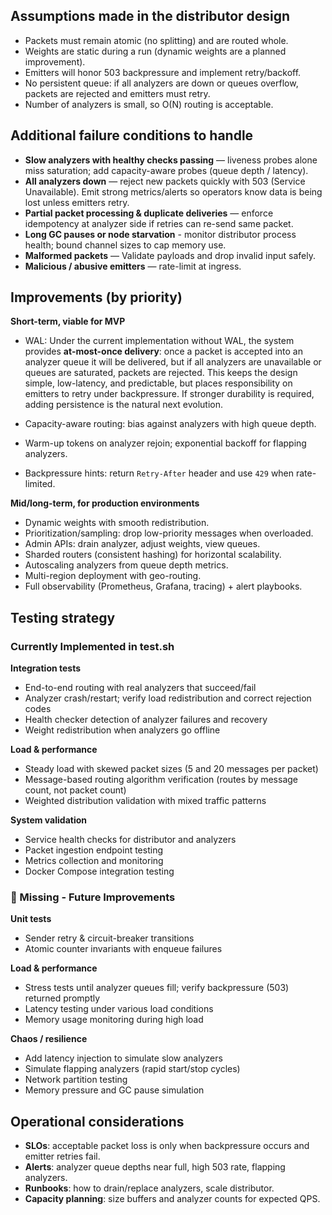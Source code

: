 ## Assumptions made in the distributor design

* Packets must remain atomic (no splitting) and are routed whole.
* Weights are static during a run (dynamic weights are a planned improvement).
* Emitters will honor 503 backpressure and implement retry/backoff.
* No persistent queue: if all analyzers are down or queues overflow, packets are rejected and emitters must retry.
* Number of analyzers is small, so O(N) routing is acceptable.

## Additional failure conditions to handle

* **Slow analyzers with healthy checks passing** — liveness probes alone miss saturation; add capacity-aware probes (queue depth / latency).
* **All analyzers down** — reject new packets quickly with 503 (Service Unavailable). Emit strong metrics/alerts so operators know data is being lost unless emitters retry.
* **Partial packet processing & duplicate deliveries** — enforce idempotency at analyzer side if retries can re-send same packet.
* **Long GC pauses or node starvation** - monitor distributor process health; bound channel sizes to cap memory use.
* **Malformed packets** — Validate payloads and drop invalid input safely.
* **Malicious / abusive emitters** — rate-limit at ingress.

## Improvements (by priority)

**Short-term, viable for MVP**

* WAL: Under the current implementation without WAL, the system provides **at-most-once delivery**: once a packet is accepted into an analyzer queue it will be delivered, but if all analyzers are unavailable or queues are saturated, packets are rejected. This keeps the design simple, low-latency, and predictable, but places responsibility on emitters to retry under backpressure. If stronger durability is required, adding persistence is the natural next evolution.

* Capacity-aware routing: bias against analyzers with high queue depth.
* Warm-up tokens on analyzer rejoin; exponential backoff for flapping analyzers.
* Backpressure hints: return `Retry-After` header and use `429` when rate-limited.

**Mid/long-term, for production environments**

* Dynamic weights with smooth redistribution.
* Prioritization/sampling: drop low-priority messages when overloaded.
* Admin APIs: drain analyzer, adjust weights, view queues.
* Sharded routers (consistent hashing) for horizontal scalability.
* Autoscaling analyzers from queue depth metrics.
* Multi-region deployment with geo-routing.
* Full observability (Prometheus, Grafana, tracing) + alert playbooks.

## Testing strategy

### Currently Implemented in test.sh

**Integration tests**
* End-to-end routing with real analyzers that succeed/fail
* Analyzer crash/restart; verify load redistribution and correct rejection codes
* Health checker detection of analyzer failures and recovery
* Weight redistribution when analyzers go offline

**Load & performance**
* Steady load with skewed packet sizes (5 and 20 messages per packet)
* Message-based routing algorithm verification (routes by message count, not packet count)
* Weighted distribution validation with mixed traffic patterns

**System validation**
* Service health checks for distributor and analyzers
* Packet ingestion endpoint testing
* Metrics collection and monitoring
* Docker Compose integration testing

### 🔄 Missing - Future Improvements

**Unit tests**
* Sender retry & circuit-breaker transitions
* Atomic counter invariants with enqueue failures

**Load & performance**
* Stress tests until analyzer queues fill; verify backpressure (503) returned promptly
* Latency testing under various load conditions
* Memory usage monitoring during high load

**Chaos / resilience**
* Add latency injection to simulate slow analyzers
* Simulate flapping analyzers (rapid start/stop cycles)
* Network partition testing
* Memory pressure and GC pause simulation

## Operational considerations

* **SLOs**: acceptable packet loss is only when backpressure occurs and emitter retries fail.
* **Alerts**: analyzer queue depths near full, high 503 rate, flapping analyzers.
* **Runbooks**: how to drain/replace analyzers, scale distributor.
* **Capacity planning**: size buffers and analyzer counts for expected QPS.
